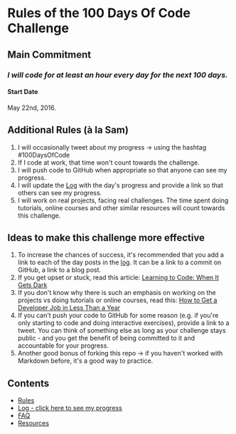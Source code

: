 # Rules of the 100 Days Of Code Challenge

## Main Commitment
### *I will code for at least an hour every day for the next 100 days.*

#### Start Date
May 22nd, 2016.

## Additional Rules (à la Sam)
1. I will occasionally tweet about my progress -> using the hashtag #100DaysOfCode
2. If I code at work, that time won't count towards the challenge.
3. I will push code to GitHub when appropriate so that anyone can see my progress.
4. I will update the [Log](log.md) with the day's progress and provide a link so that others can see my progress.
5. I will work on real projects, facing real challenges. The time spent doing tutorials, online courses and other similar resources will count towards this challenge.


## Ideas to make this challenge more effective
1. To increase the chances of success, it's recommended that you add a link to each of the day posts in the [log](log.md). It can be a link to a commit on GitHub, a link to a blog post.
2. If you get upset or stuck, read this article: [Learning to Code: When It Gets Dark](https://medium.freecodecamp.com/learning-to-code-when-it-gets-dark-e485edfb58fd)
3. If you don't know why there is such an emphasis on working on the projects vs doing tutorials or online courses, read this: [How to Get a Developer Job in Less Than a Year](https://medium.freecodecamp.com/how-to-get-a-developer-job-in-less-than-a-year-c27bbfe71645)
4. If you can't push your code to GitHub for some reason (e.g. if you're only starting to code and doing interactive exercises), provide a link to a tweet. You can think of something else as long as your challenge stays public - and you get the benefit of being committed to it and accountable for your progress.
5. Another good bonus of forking this repo -> if you haven't worked with Markdown before, it's a good way to practice.

## Contents
* [Rules](rules.md)
* [Log - click here to see my progress](log.md)
* [FAQ](FAQ.md)
* [Resources](resources.md)
